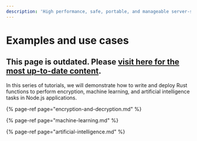 ```yaml
---
description: 'High performance, safe, portable, and manageable server-side apps using Rust'
---
```


# Examples and use cases

## This page is outdated. Please [visit here for the most up-to-date content](https://www.secondstate.io/tags/use-case/).

In this series of tutorials, we will demonstrate how to write and deploy Rust functions to perform encryption, machine learning, and artificial intelligence tasks in Node.js applications.

{% page-ref page="encryption-and-decryption.md" %}

{% page-ref page="machine-learning.md" %}

{% page-ref page="artificial-intelligence.md" %}



